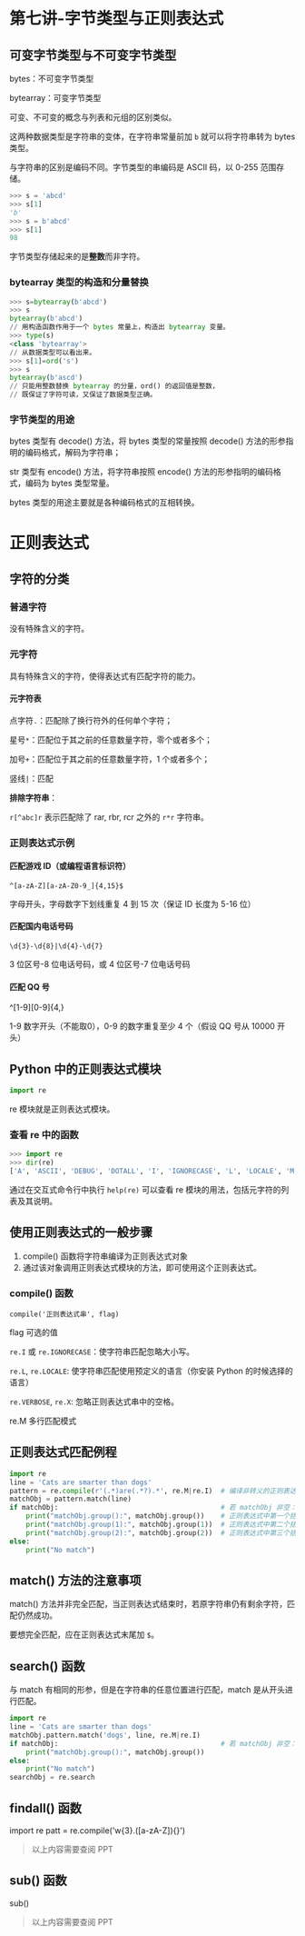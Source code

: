 # 第七讲-字节类型与正则表达式
## 可变字节类型与不可变字节类型
bytes：不可变字节类型

bytearray：可变字节类型

可变、不可变的概念与列表和元组的区别类似。

这两种数据类型是字符串的变体，在字符串常量前加 `b` 就可以将字符串转为 bytes 类型。

与字符串的区别是编码不同。字节类型的串编码是 ASCII 码，以 0-255 范围存储。
```python
>>> s = 'abcd'
>>> s[1]
'b'
>>> s = b'abcd'
>>> s[1]
98
```
字节类型存储起来的是**整数**而非字符。
### bytearray 类型的构造和分量替换
```python
>>> s=bytearray(b'abcd')
>>> s
bytearray(b'abcd')
// 用构造函数作用于一个 bytes 常量上，构造出 bytearray 变量。
>>> type(s)
<class 'bytearray'>
// 从数据类型可以看出来。
>>> s[1]=ord('s')
>>> s
bytearray(b'ascd')
// 只能用整数替换 bytearray 的分量，ord() 的返回值是整数，
// 既保证了字符可读，又保证了数据类型正确。
```
### 字节类型的用途
bytes 类型有 decode() 方法，将 bytes 类型的常量按照 decode() 方法的形参指明的编码格式，解码为字符串；

str 类型有 encode() 方法，将字符串按照 encode() 方法的形参指明的编码格式，编码为 bytes 类型常量。

bytes 类型的用途主要就是各种编码格式的互相转换。

# 正则表达式
## 字符的分类
### 普通字符
没有特殊含义的字符。
### 元字符
具有特殊含义的字符，使得表达式有匹配字符的能力。
#### 元字符表
点字符`.`：匹配除了换行符外的任何单个字符；

星号`*`：匹配位于其之前的任意数量字符，零个或者多个；

加号`+`：匹配位于其之前的任意数量字符，1 个或者多个；

竖线`|`：匹配

**排除字符串**：

`r[^abc]r` 表示匹配除了 rar, rbr, rcr 之外的 `r*r` 字符串。
### 正则表达式示例
#### 匹配游戏 ID（或编程语言标识符）
`^[a-zA-Z][a-zA-Z0-9_]{4,15}$`

字母开头，字母数字下划线重复 4 到 15 次（保证 ID 长度为 5-16 位）
#### 匹配国内电话号码
`\d{3}-\d{8}|\d{4}-\d{7}`

3 位区号-8 位电话号码，或 4 位区号-7 位电话号码
#### 匹配 QQ 号
^[1-9][0-9]{4,}

1-9 数字开头（不能取0），0-9 的数字重复至少 4 个（假设 QQ 号从 10000 开头）
## Python 中的正则表达式模块
```python
import re
```
re 模块就是正则表达式模块。
### 查看 re 中的函数
```python
>>> import re
>>> dir(re)
['A', 'ASCII', 'DEBUG', 'DOTALL', 'I', 'IGNORECASE', 'L', 'LOCALE', 'M', 'MULTILINE', 'Match', 'Pattern', 'RegexFlag', 'S', 'Scanner', 'T', 'TEMPLATE', 'U', 'UNICODE', 'VERBOSE', 'X', '_MAXCACHE', '__all__', '__builtins__', '__cached__', '__doc__', '__file__', '__loader__', '__name__', '__package__', '__spec__', '__version__', '_cache', '_compile', '_compile_repl', '_expand', '_locale', '_pickle', '_special_chars_map', '_subx', 'compile', 'copyreg', 'enum', 'error', 'escape', 'findall', 'finditer', 'fullmatch', 'functools', 'match', 'purge', 'search', 'split', 'sre_compile', 'sre_parse', 'sub', 'subn', 'template']
```

通过在交互式命令行中执行 `help(re)` 可以查看 re 模块的用法，包括元字符的列表及其说明。
## 使用正则表达式的一般步骤
1. compile() 函数将字符串编译为正则表达式对象
2. 通过该对象调用正则表达式模块的方法，即可使用这个正则表达式。
### compile() 函数
```
compile('正则表达式串', flag)
```
flag 可选的值

`re.I` 或 `re.IGNORECASE`：使字符串匹配忽略大小写。

`re.L`, `re.LOCALE`: 使字符串匹配使用预定义的语言（你安装 Python 的时候选择的语言）

`re.VERBOSE`, `re.X`: 忽略正则表达式串中的空格。

re.M 多行匹配模式
## 正则表达式匹配例程
```python
import re
line = 'Cats are smarter than dogs'
pattern = re.compile(r'(.*)are(.*?).*', re.M|re.I)  # 编译非转义的正则表达式字符串，多行匹配、忽略大小写。
matchObj = pattern.match(line)
if matchObj:                                        # 若 matchObj 非空：
    print("matchObj.group():", matchObj.group())    # 正则表达式中第一个括号的匹配内容
    print("matchObj.group(1):", matchObj.group(1))  # 正则表达式中第二个括号的匹配内容
    print("matchObj.group(2):", matchObj.group(2))  # 正则表达式中第三个括号的匹配内容
else:
    print("No match")
```
## match() 方法的注意事项
match() 方法并非完全匹配，当正则表达式结束时，若原字符串仍有剩余字符，匹配仍然成功。

要想完全匹配，应在正则表达式末尾加 `$`。
## search() 函数
与 match 有相同的形参，但是在字符串的任意位置进行匹配，match 是从开头进行匹配。
```python
import re
line = 'Cats are smarter than dogs'
matchObj.pattern.match('dogs', line, re.M|re.I)
if matchObj:                                        # 若 matchObj 非空：
    print("matchObj.group():", matchObj.group())
else:
    print("No match")
searchObj = re.search
```
## findall() 函数
import re
patt = re.compile('w{3}\.([a-zA-Z]){}')
> 以上内容需要查阅 PPT

## sub() 函数
sub()
> 以上内容需要查阅 PPT
